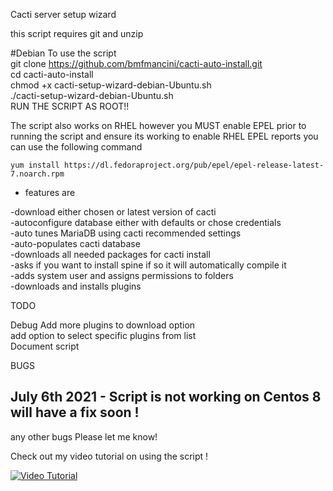 Cacti server setup wizard <br>

this script requires git and unzip<br>

#Debian
To use the script <br>
git clone https://github.com/bmfmancini/cacti-auto-install.git <br>
cd cacti-auto-install <br>
chmod +x cacti-setup-wizard-debian-Ubuntu.sh  <br>
./cacti-setup-wizard-debian-Ubuntu.sh  <br>
RUN THE SCRIPT AS ROOT!!


The script also works on RHEL however you MUST enable EPEL prior to running the script and ensure its working
to enable RHEL EPEL reports you can use the following command 
```
yum install https://dl.fedoraproject.org/pub/epel/epel-release-latest-7.noarch.rpm
```


- features are

-download either chosen or latest version of cacti<br>
-autoconfigure database either with defaults or chose credentials<br>
-auto tunes MariaDB using cacti recommended settings<br>
-auto-populates cacti database<br>
-downloads all needed packages for cacti install<br>
-asks if you want to install spine if so it will automatically compile it<br>
-adds system user and assigns permissions to folders<br>
-downloads and installs plugins<br>

TODO 

Debug
Add more plugins to download option<br>
add option to select specific plugins from list<br>
Document script


BUGS

##  July 6th 2021 - Script is not working on Centos 8 will have a fix soon !

any other bugs
Please let me know!


Check out my video tutorial on using the script !


[![Video Tutorial ](http://img.youtube.com/vi/koUcuQT0KIU/0.jpg)](https://youtu.be/koUcuQT0KIU "Video Tutorial")




